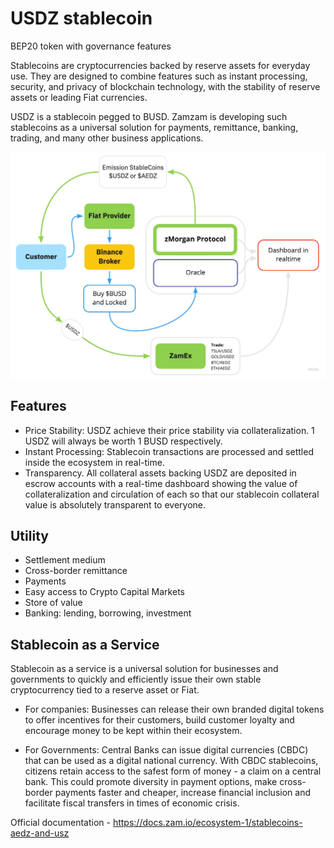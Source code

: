 # USDZ stablecoin

BEP20 token with governance features

Stablecoins are cryptocurrencies backed by reserve assets for everyday use. They are designed to combine features such as instant processing, security, and privacy of blockchain technology, with the stability of reserve assets or leading Fiat currencies. 

USDZ is a stablecoin pegged to BUSD. Zamzam is developing such stablecoins as a universal solution for payments, remittance, banking, trading, and many other business applications.  

![](./assets/usdzstablecoin.jpeg)

## Features
- Price Stability: USDZ achieve their price stability via collateralization. 1 USDZ will always be worth 1 BUSD respectively. 
- Instant Processing: Stablecoin transactions are processed and settled inside the ecosystem in real-time.
- Transparency. All collateral assets backing USDZ are deposited in escrow accounts with a real-time dashboard showing the value of collateralization and circulation of each so that our stablecoin collateral value is absolutely transparent to everyone.

## Utility
- Settlement medium
- Cross-border remittance
- Payments
- Easy access to Crypto Capital Markets
- Store of value
- Banking: lending, borrowing, investment

## Stablecoin as a Service

Stablecoin as a service is a universal solution for businesses and governments to quickly and efficiently issue their own stable cryptocurrency tied to a reserve asset or Fiat.

- For companies: Businesses can release their own branded digital tokens to offer incentives for their customers, build customer loyalty and encourage money to be kept within their ecosystem.

- For Governments: Central Banks can issue digital currencies (CBDC) that can be used as a digital national currency. With CBDC stablecoins, citizens retain access to the safest form of money - a claim on a central bank. This could promote diversity in payment options, make cross-border payments faster and cheaper, increase financial inclusion and facilitate fiscal transfers in times of economic crisis.

Official documentation - https://docs.zam.io/ecosystem-1/stablecoins-aedz-and-usz